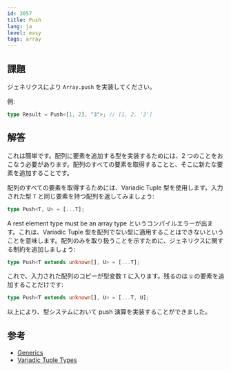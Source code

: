 ```yaml
---
id: 3057
title: Push
lang: ja
level: easy
tags: array
---
```


## 課題

ジェネリクスにより `Array.push` を実装してください。

例:

```typescript
type Result = Push<[1, 2], "3">; // [1, 2, '3']
```

## 解答

これは簡単です。配列に要素を追加する型を実装するためには、2 つのことをおこなう必要があります。配列のすべての要素を取得することと、そこに新たな要素を追加することです。

配列のすべての要素を取得するためには、Variadic Tuple 型を使用します。入力された型 `T` と同じ要素を持つ配列を返してみましょう:

```typescript
type Push<T, U> = [...T];
```

A rest element type must be an array type というコンパイルエラーが出ます。これは、Variadic Tuple 型を配列でない型に適用することはできないということを意味します。配列のみを取り扱うことを示すために、ジェネリクスに関する制約を追加しましょう:

```typescript
type Push<T extends unknown[], U> = [...T];
```

これで、入力された配列のコピーが型変数 `T` に入ります。残るのは `U` の要素を追加することだけです:

```typescript
type Push<T extends unknown[], U> = [...T, U];
```

以上により、型システムにおいて push 演算を実装することができました。

## 参考

- [Generics](https://www.typescriptlang.org/docs/handbook/2/generics.html)
- [Variadic Tuple Types](https://www.typescriptlang.org/docs/handbook/release-notes/typescript-4-0.html#variadic-tuple-types)

